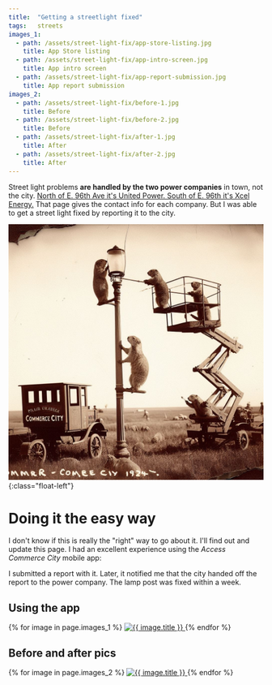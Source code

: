 ```yaml
---
title:  "Getting a streetlight fixed"
tags:   streets
images_1:
  - path: /assets/street-light-fix/app-store-listing.jpg
    title: App Store listing
  - path: /assets/street-light-fix/app-intro-screen.jpg
    title: App intro screen
  - path: /assets/street-light-fix/app-report-submission.jpg
    title: App report submission
images_2:
  - path: /assets/street-light-fix/before-1.jpg
    title: Before
  - path: /assets/street-light-fix/before-2.jpg
    title: Before 
  - path: /assets/street-light-fix/after-1.jpg
    title: After
  - path: /assets/street-light-fix/after-2.jpg
    title: After
---
```

Street light problems **are handled by the two power companies** in town, not the city.
[North of E. 96th Ave it's United Power. South of E. 96th it's Xcel Energy.](https://www.c3gov.com/living-in/utilities) That page gives the contact info for each company. But I was able to get a street light fixed by reporting it to the city.

![Prairie dogs fixing a street light](/assets/prairie-dogs-fixing-a-street-light-circa-1924.jpeg){:class="float-left"}



# Doing it the easy way

I don't know if this is really the "right" way to go about it. I'll find out and
update this page. I had an excellent experience using the *Access Commerce City*
mobile app:

I submitted a report with it. Later, it notified me that the city handed off
the report to the power company. The lamp post was fixed within a week. 
<br>


## Using the app

<div class="gallery">
  {% for image in page.images_1 %}
    <a href="{{ image.path }}">
      <img src="{{ image.path }}" alt="{{ image.title }}"/>
    </a>
  {% endfor %}
</div>



## Before and after pics

<div class="gallery">
  {% for image in page.images_2 %}
    <a href="{{ image.path }}">
      <img src="{{ image.path }}" alt="{{ image.title }}"/>
    </a>
  {% endfor %}
</div>
